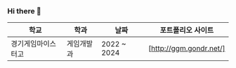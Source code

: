 ### Hi there 👋
| 학교 | 학과 | 날짜 | 포트폴리오 사이트 |
| ------ | ------ | ------ | ------ |
| 경기게임마이스터고 | 게임개발과 | 2022 ~ 2024 | [http://ggm.gondr.net/] |
<!--
**Kimjunho06/Kimjunho06** is a ✨ _special_ ✨ repository because its `README.md` (this file) appears on your GitHub profile.

Here are some ideas to get you started:

- 🔭 I’m currently working on ...


- 🌱 I’m currently learning ...
- 👯 I’m looking to collaborate on ...
- 🤔 I’m looking for help with ...
- 💬 Ask me about ...
- 📫 How to reach me: ...
- 😄 Pronouns: ...
- ⚡ Fun fact: ...
-->
